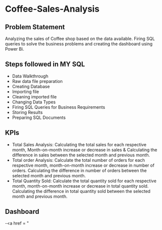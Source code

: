 # Coffee-Sales-Analysis
## Problem Statement
Analyzing the sales of Coffee shop based on the data available. Firing SQL queries to solve the business problems and creating the dashboard using Power Bi.
## Steps followed in MY SQL
* Data Walkthrough
* Raw data file preparation
* Creating Database
* Importing file
* Cleaning imported file
* Changing Data Types
* Firing SQL Queries for Business Requirements
* Storing Results
* Preparing SQL Documents

## KPIs 
* Total Sales Analysis:
  Calculating the total sales for each respective month, Month-on-month increase or decrease in sales & Calculating the difference in sales between the selected month and previous month.
* Total order Analysis:
  Calculate the total number of orders for each respective month, month-on-month increase or decrease in number of orders. Calculating the difference in number of orders between the selected month and previous month.
* Total Quantity Sold:
  Calculate the total quantity sold for each respective month, month-on-month increase or decrease in total quantity sold. Calculating the difference in total quantity sold between the selected month and previous month.
## Dashboard
-<a href = "




